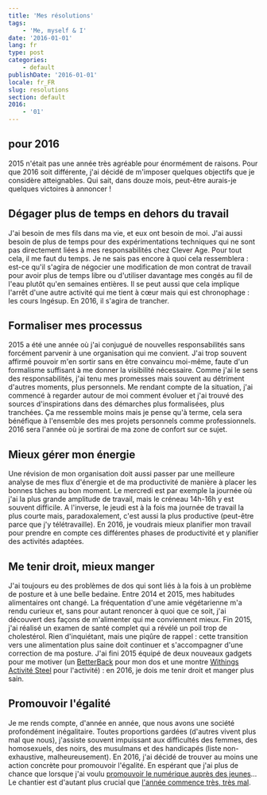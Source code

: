 ```yaml
---
title: 'Mes résolutions'
tags:
    - 'Me, myself & I'
date: '2016-01-01'
lang: fr
type: post
categories:
    - default
publishDate: '2016-01-01'
locale: fr_FR
slug: resolutions
section: default
2016:
    - '01'
---
```

## pour 2016

2015 n'était pas une année très agréable pour énormément de raisons. Pour que 2016 soit différente, j'ai décidé de m'imposer quelques objectifs que je considère atteignables. Qui sait, dans douze mois, peut-être aurais-je quelques victoires à annoncer !

<!--more-->

## Dégager plus de temps en dehors du travail

J'ai besoin de mes fils dans ma vie, et eux ont besoin de moi. J'ai aussi besoin de plus de temps pour des expérimentations techniques qui ne sont pas directement liées à mes responsabilités chez Clever Age. Pour tout cela, il me faut du temps. Je ne sais pas encore à quoi cela ressemblera : est-ce qu'il s'agira de négocier une modification de mon contrat de travail pour avoir plus de temps libre ou d'utiliser davantage mes congés au fil de l'eau plutôt qu'en semaines entières. Il se peut aussi que cela implique l'arrêt d'une autre activité qui me tient à cœur mais qui est chronophage : les cours Ingésup. En 2016, il s'agira de trancher.

## Formaliser mes processus

2015 a été une année où j'ai conjugué de nouvelles responsabilités sans forcément parvenir à une organisation qui me convient. J'ai trop souvent affirmé pouvoir m'en sortir sans en être convaincu moi-même, faute d'un formalisme suffisant à me donner la visibilité nécessaire. Comme j'ai le sens des responsabilités, j'ai tenu mes promesses mais souvent au détriment d'autres moments, plus personnels. Me rendant compte de la situation, j'ai commencé à regarder autour de moi comment évoluer et j'ai trouvé des sources d'inspirations dans des démarches plus formalisées, plus tranchées. Ça me ressemble moins mais je pense qu'à terme, cela sera bénéfique à l'ensemble des mes projets personnels comme professionnels. 2016 sera l'année où je sortirai de ma zone de confort sur ce sujet.

## Mieux gérer mon énergie

Une révision de mon organisation doit aussi passer par une meilleure analyse de mes flux d'énergie et de ma productivité de manière à placer les bonnes tâches au bon moment. Le mercredi est par exemple la journée où j'ai la plus grande amplitude de travail, mais le créneau 14h-16h y est souvent difficile. A l'inverse, le jeudi est à la fois ma journée de travail la plus courte mais, paradoxalement, c'est aussi la plus productive (peut-être parce que j'y télétravaille). En 2016, je voudrais mieux planifier mon travail pour prendre en compte ces différentes phases de productivité et y planifier des activités adaptées.

## Me tenir droit, mieux manger

J'ai toujours eu des problèmes de dos qui sont liés à la fois à un problème de posture et à une belle bedaine. Entre 2014 et 2015, mes habitudes alimentaires ont changé. La fréquentation d'une amie végétarienne m'a rendu curieux et, sans pour autant renoncer à quoi que ce soit, j'ai découvert des façons de m'alimenter qui me conviennent mieux. Fin 2015, j'ai réalisé un examen de santé complet qui a révélé un poil trop de cholestérol. Rien d'inquiétant, mais une piqûre de rappel : cette transition vers une alimentation plus saine doit continuer et s'accompagner d'une correction de ma posture. J'ai fini 2015 équipé de deux nouveaux gadgets pour me motiver (un [BetterBack](http://getbetterback.com/) pour mon dos et une montre [Withings Activité Steel](https://www.withings.com/eu/fr/store/details/activite-steel) pour l'activité) : en 2016, je dois me tenir droit et manger plus sain.

## Promouvoir l'égalité

Je me rends compte, d'année en année, que nous avons une société profondément inégalitaire. Toutes proportions gardées (d'autres vivent plus mal que nous), j'assiste souvent impuissant aux difficultés des femmes, des homosexuels, des noirs, des musulmans et des handicapés (liste non-exhaustive, malheureusement). En 2016, j'ai décidé de trouver au moins une action concrète pour promouvoir l'égalité. En espérant que j'ai plus de chance que lorsque j'ai voulu [promouvoir le numérique auprès des jeunes](/2015/04/promouvoir-une-culture-numerique/ "Promouvoir une culture numérique")... Le chantier est d'autant plus crucial que [l'année commence très, très mal](/2015/12/analyse-du-projet-de-revision-constitutionnelle-decheance-de-nationalite/ "L'analyse du projet de révision constitutionnelle : la déchéance de nationalité").
